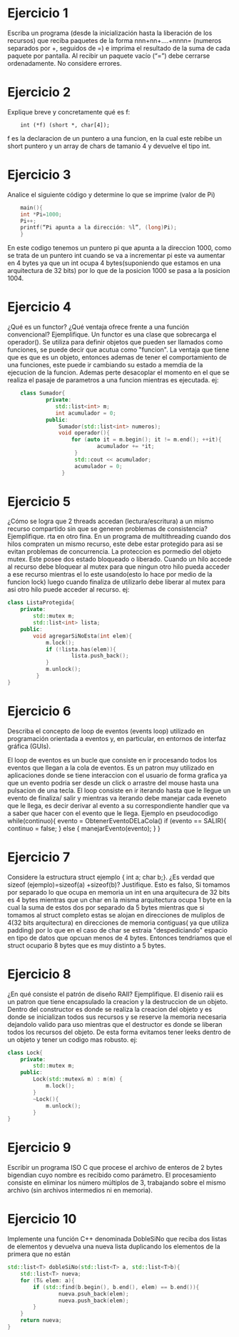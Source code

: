 # Ejercicio 1
Escriba un programa (desde la inicialización hasta la liberación de los recursos) que reciba paquetes de la forma nnn+nn+....+nnnn= (numeros separados por +, seguidos de =) 
e imprima el resultado de la suma de cada paquete por pantalla. Al recibir un paquete vacío (“=”) debe cerrarse ordenadamente. No considere errores.

# Ejercicio 2
Explique breve y concretamente qué es f:
```
    int (*f) (short *, char[4]);
```

f es la declaracion de un puntero a una funcion, en la cual este rebibe un short puntero y un array de chars de tamanio 4 y devuelve el tipo int.

# Ejercicio 3
Analice el siguiente código y determine lo que se imprime (valor de Pi)
```C++
    main(){
    int *Pi=1000;
    Pi++;
    printf(“Pi apunta a la dirección: %l”, (long)Pi);
    }
```

En este codigo tenemos un puntero pi que apunta a la direccion 1000, como se trata de un puntero int cuando se va a incrementar pi este va aumentar en 4 bytes ya que un int ocupa 4 bytes(suponiendo que estamos en una arquitectura de 32 bits) por lo que de la posicion 1000 se pasa a la posicion 1004.

# Ejercicio 4
¿Qué es un functor? ¿Qué ventaja ofrece frente a una función convencional? Ejemplifique.
Un functor es una clase que sobrecarga el operador().  Se utiliza para definir objetos que pueden ser llamados como funciones, se puede decir que acutua como "funcion". La ventaja que tiene que es que es un objeto, entonces ademas de tener el comportamiento de una funciones, este puede ir cambiando su estado a memdia de la ejecucion de la funcion. Ademas perte desacoplar el momento en el que se realiza el pasaje de parametros a una funcion mientras es ejecutada.
ej: 
```C++
    class Sumador{
            private:
               std::list<int> m;
               int acumulador = 0;
            public:
                Sumador(std::list<int> numeros);
                void operador(){
                    for (auto it = m.begin(); it != m.end(); ++it){
                            acumulador += *it;
                     }
                     std::cout << acumulador;
                     acumulador = 0;
                 }
```
# Ejercicio 5
¿Cómo se logra que 2 threads accedan (lectura/escritura) a un mismo recurso compartido sin que se generen problemas de consistencia? Ejemplifique.
rta en otro fina. 
En un programa de multithreading cuando dos hilos compraten un mismo recurso, este debe estar protegido para asi se evitan problemas de concurrencia. La proteccion 
es pormedio del objeto mutex. Este posee dos estado bloqueado o liberado. Cuando un hilo accede al recurso debe bloquear al mutex para que ningun otro hilo pueda acceder a ese recurso mientras el lo este usando(esto lo hace por medio de la funcion lock) luego cuando finaliza de utilizarlo debe liberar al mutex para asi otro hilo puede acceder al recurso. 
ej:
```C++
class ListaProtegida{
    private:
        std::mutex m;
        std::list<int> lista;
    public:
        void agregarSiNoEsta(int elem){
            m.lock();
            if (!lista.has(elem)){
                    lista.push_back();
            }
            m.unlock();
         }
}
```
# Ejercicio 6
Describa el concepto de loop de eventos (events loop) utilizado en programación orientada a eventos y, en particular, en entornos de interfaz gráfica (GUIs).

El loop de eventos es un bucle que consiste en ir procesando todos los eventos que llegan a la cola de eventos. Es un patron muy utilizado en aplicaciones donde se tiene interaccion con el usuario de forma grafica ya que un evento podria ser desde un click o arrastre del mouse hasta una pulsacion de una tecla. El loop consiste en ir iterando hasta que le llegue un evento de finaliza/ salir y mientras va iterando debe manejar cada eveneto que le llega, es decir derivar al evento a su correspondiente handler que va a saber que hacer con el evento que le llega.
Ejemplo en pseudocodigo 
while(continuo){
    evento = ObtenerEventoDELaCola()
    if (evento == SALIR){
        continuo = false;
     } else {
        manejarEvento(evento);
      }
}

# Ejercicio 7

Considere la estructura struct ejemplo { int a; char b;}. ¿Es verdad que sizeof (ejemplo)=sizeof(a) +sizeof(b)? Justifique.
Esto es falso, Si tomamos por separado lo que ocupa en memoria un int en una arquitecura de 32 bits es 4 bytes mientras que un char en la misma arquitectura ocupa 1 byte en la cual la suma de estos dos por separado da 5 bytes mientras que si tomamos al struct completo estas se alojan en direcciones de muliplos de 4(32 bits arquitectura) en direcciones de memoria contiguas( ya que utiliza padding) por lo que en el caso de char se estraia "despediciando" espacio en tipo de datos que opcuan menos de 4 bytes. Entonces tendriamos que el struct ocupario 8 bytes que es muy distinto a 5 bytes.

# Ejercicio 8
¿En qué consiste el patrón de diseño RAII? Ejemplifique.
El disenio raiii es un patron que tiene encapsulado la creacion y la destruccion de un objeto. Dentro del constructor es donde se realiza la creacion del objeto y es donde se inicializan todos sus recursos  y se reserve la memoria necesaria dejandolo valido para uso mientras que el destructor es donde se liberan todos los recursos del objeto. De esta forma evitamos tener leeks dentro de un objeto y tener un codigo mas robusto.
ej:
```C++
class Lock{
    private:
        std::mutex m;
    public:
        Lock(std::mutex& m) : m(m) {
            m.lock();
        }
        ~Lock(){
            m.unlock();
        }
}        
 ``` 

# Ejercicio 9 
Escribir un programa ISO C que procese el archivo de enteros de 2 bytes bigendian cuyo nombre es recibido como parámetro. El procesamiento consiste en eliminar 
 los número múltiplos de 3, trabajando sobre el mismo archivo (sin archivos intermedios ni en memoria).
 
# Ejercicio 10
Implemente una función C++ denominada DobleSiNo que reciba dos listas de elementos y devuelva una nueva lista duplicando los elementos de la primera que no están
```C++
std::list<T> dobleSiNo(std::list<T> a, std::list<T>b){
    std::list<T> nueva;
    for (T& elem: a){
        if (std::find(b.begin(), b.end(), elem) == b.end()){
                nueva.psuh_back(elem);
                nueva.push_back(elem);
        }
    }
    return nueva;
}
```
